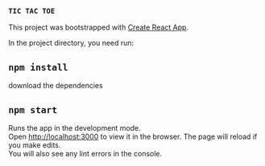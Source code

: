 ### `TIC TAC TOE`

This project was bootstrapped with [Create React App](https://github.com/facebook/create-react-app).

In the project directory, you need run:

## `npm install`

download the dependencies

## `npm start`

Runs the app in the development mode.<br />
Open [http://localhost:3000](http://localhost:3000) to view it in the browser.
The page will reload if you make edits.<br />
You will also see any lint errors in the console.
